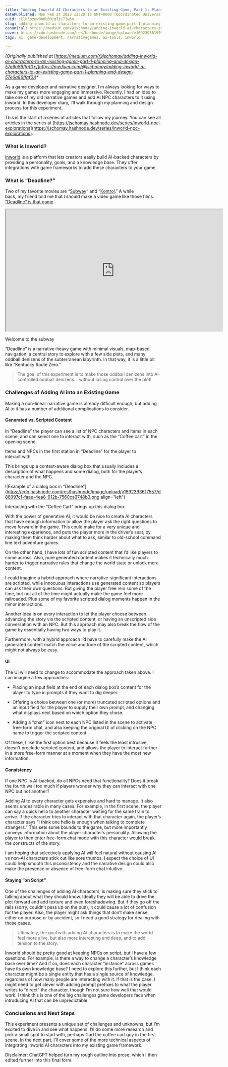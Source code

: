 ```yaml
---
title: "Adding Inworld AI Characters to an Existing Game, Part 1: Planning and Design"
datePublished: Mon Feb 27 2023 13:20:16 GMT+0000 (Coordinated Universal Time)
cuid: cllh3pzuw000b09jq7jj71w6m
slug: adding-inworld-ai-characters-to-an-existing-game-part-1-planning-and-design-57e6a86ffaf0
canonical: https://medium.com/@jschomay/adding-inworld-ai-characters-to-an-existing-game-part-1-planning-and-design-57e6a86ffaf0
cover: https://cdn.hashnode.com/res/hashnode/image/upload/v1692393619993/5f683c54-288a-4fb2-a8df-ca5504f10f20.png
tags: ai, game-development, narrativegames, ai-tools, inworld

---
```


*(Originally published at* [*https://medium.com/@jschomay/adding-inworld-ai-characters-to-an-existing-game-part-1-planning-and-design-57e6a86ffaf0*](https://medium.com/@jschomay/adding-inworld-ai-characters-to-an-existing-game-part-1-planning-and-design-57e6a86ffaf0)*)*

As a game developer and narrative designer, I’m always looking for ways to make my games more engaging and immersive. Recently, I had an idea to take one of my old narrative games and add AI NPC characters to it using Inworld. In this developer diary, I’ll walk through my planning and design process for this experiment.

This is the start of a series of articles that follow my journey. You can see all articles in the series at [https://jschomay.hashnode.dev/series/inworld-npc-explorations](https://jschomay.hashnode.dev/series/inworld-npc-explorations).

### What is Inworld?

[Inworld](https://www.inworld.ai/) is a platform that lets creators easily build AI-backed characters by providing a personality, goals, and a knowledge base. They offer integrations with game frameworks to add these characters to your game.

### What is “Deadline?”

Two of my favorite movies are “[Subway](https://www.imdb.com/title/tt0090095/)” and “[Kontrol](https://www.imdb.com/title/tt0373981).” A while  
back, my friend told me that I should make a video game like those films.  
[“Deadline” is that game](https://enegames.itch.io/deadline).

<iframe src="https://www.youtube.com/embed/RYBcEXNLH7g?feature=oembed" width="700" height="393"></iframe>

Welcome to the subway

“Deadline” is a narrative-heavy game with minimal visuals, map-based navigation, a central story to explore with a few side plots, and many oddball denizens of the subterranean labyrinth. In that way, it is a little bit like “Kentucky Route Zero.”

> The goal of this experiment is to make those oddball denizens into AI-controlled oddball denizens… without losing control over the plot!

### Challenges of Adding AI into an Existing Game

Making a non-linear narrative game is already difficult enough, but adding AI to it has a number of additional complications to consider.

#### Generated vs. Scripted Content

In “Deadline” the player can see a list of NPC characters and items in each scene, and can select one to interact with, such as the “Coffee cart” in the opening scene.

Items and NPCs in the first station in “Deadline” for the player to interact with

This brings up a context-aware dialog box that usually includes a description of what happens and some dialog, both for the player’s character and the NPC.

![Example of a dialog box in “Deadline”](https://cdn.hashnode.com/res/hashnode/image/upload/v1692393617557/d88097c1-faae-4ea8-912b-7560ca9748b3.png align="left")

Interacting with the “Coffee Cart” brings up this dialog box

With the power of generative AI, it would be nice to create AI characters that have enough information to allow the player ask the right questions to move forward in the game. This could make for a very unique and interesting experience, and puts the player more in the driver’s seat, by making them think harder about what to ask, similar to old-school command line text adventure games.

On the other hand, I have lots of fun scripted content that I’d like players to come across. Also, pure generated content makes it technically much harder to trigger narrative rules that change the world state or unlock more content.

I could imagine a hybrid approach where narrative-significant interactions are scripted, while innocuous interactions use generated content so players can ask their own questions. But giving the player free rein some of the time, but not all of the time might actually make the game feel more railroaded. Plus some of my favorite scripted dialog moments happen in the minor interactions.

Another idea is on every interaction to let the player choose between advancing the story via the scripted content, or having an unscripted side conversation with an NPC. But this approach may also break the flow of the game by essentially having two ways to play it.

Furthermore, with a hybrid approach I’d have to carefully make the AI generated content match the voice and tone of the scripted content, which might not always be easy.

#### UI

The UI will need to change to accommodate the approach taken above. I can imagine a few approaches:

* Placing an input field at the end of each dialog box’s content for the player to type in prompts if they want to dig deeper.
    
* Offering a choice between one (or more) truncated scripted options and an input field for the player to supply their own prompt, and changing what displays next based on which option they chose.
    
* Adding a “chat” icon next to each NPC listed in the scene to activate free-form chat, and also keeping the original UI of clicking on the NPC name to trigger the scripted content.
    

Of these, I like the first option best because it feels the least intrusive, doesn’t preclude scripted content, and allows the player to interact further in a more free-form manner at a moment when they have the most new information.

#### Consistency

If one NPC is AI-backed, do all NPCs need that functionality? Does it break the fourth wall too much if players wonder why they can interact with one NPC but not another?

Adding AI to every character gets expensive and hard to manage. It also seems undesirable in many cases. For example, in the first scene, the player can say a quick hello to another character waiting for the same train to arrive. If the character tries to interact with that character again, the player’s character says “I think one hello is enough when talking to complete strangers.” This sets some bounds to the game, but more importantly conveys information about the player character’s personality. Allowing the player to then enter free-form chat mode with this character would break the constructs of the story.

I am hoping that selectively applying AI will feel natural without causing AI vs non-AI characters stick out like sore thumbs. I expect the choice of UI could help smooth this inconsistency and the narrative design could also make the presence or absence of free-form chat intuitive.

#### Staying “on Script”

One of the challenges of adding AI characters, is making sure they stick to talking about what they should know. Ideally they will be able to drive the plot forward and add texture and even foreshadowing. But if they go off the rails (sorry, couldn’t pass up on the pun), it could cause a lot of confusion for the player. Also, the player might ask things that don’t make sense, either on purpose or by accident, so I need a good strategy for dealing with those cases.

> Ultimately, the goal with adding AI characters is to make the world feel more alive, but also more interesting and deep, and to add tension to the story.

Inworld should be pretty good at keeping NPCs on script, but I have a few questions. For example, is there a way to change a character’s knowledge base over time? And if so, does each character “instance” across games have its own knowledge base? I need to explore this further, but I think each character might be a single entity that has a single source of knowledge, regardless of how many people are interacting with it. If that is the case, I might need to get clever with adding prompt prefixes to what the player writes to “direct” the character, though I’m not sure how well that would work. I think this is one of the big challenges game developers face when introducing AI that can be unpredictable.

### Conclusions and Next Steps

This experiment presents a unique set of challenges and unknowns, but I’m excited to dive in and see what happens. I’ll do some more research and pick a small spot to start with, perhaps Carl the coffee cart guy in the first scene. In the next part, I’ll cover some of the more technical aspects of integrating Inworld AI characters into my existing game framework.

Disclaimer: ChatGPT helped turn my rough outline into prose, which I then edited further into this final form.
